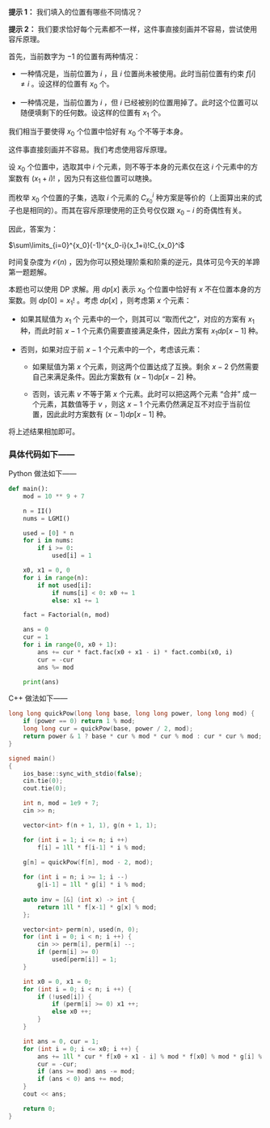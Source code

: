 **提示 1：** 我们填入的位置有哪些不同情况？

**提示 2：** 我们要求恰好每个元素都不一样，这件事直接刻画并不容易，尝试使用容斥原理。

首先，当前数字为 $-1$ 的位置有两种情况：

- 一种情况是，当前位置为 $i$ ，且 $i$ 位置尚未被使用。此时当前位置有约束 $f[i]\neq i$ 。设这样的位置有 $x_0$ 个。

- 一种情况是，当前位置为 $i$ ，但 $i$ 已经被别的位置用掉了。此时这个位置可以随便填剩下的任何数。设这样的位置有 $x_1$ 个。

我们相当于要使得 $x_0$ 个位置中恰好有 $x_0$ 个不等于本身。

这件事直接刻画并不容易。我们考虑使用容斥原理。

设 $x_0$ 个位置中，选取其中 $i$ 个元素，则不等于本身的元素仅在这 $i$ 个元素中的方案数有 $(x_1+i)!$ ，因为只有这些位置可以瞎换。

而枚举 $x_0$ 个位置的子集，选取 $i$ 个元素的 $C_{x_0}^i$ 种方案是等价的（上面算出来的式子也是相同的）。而其在容斥原理使用的正负号仅仅跟 $x_0-i$ 的奇偶性有关。

因此，答案为：

$\sum\limits_{i=0}^{x_0}(-1)^{x_0-i}(x_1+i)!C_{x_0}^i$

时间复杂度为 $\mathcal{O}(n)$ ，因为你可以预处理阶乘和阶乘的逆元，具体可见今天的羊蹄第一题题解。

本题也可以使用 DP 求解。用 $dp[x]$ 表示 $x_0$ 个位置中恰好有 $x$ 不在位置本身的方案数。则 $dp[0]=x_1!$ 。考虑 $dp[x]$ ，则考虑第 $x$ 个元素：

- 如果其赋值为 $x_1$ 个 元素中的一个，则其可以 “取而代之”，对应的方案有 $x_1$ 种，而此时前 $x-1$ 个元素仍需要直接满足条件，因此方案有 $x_1dp[x-1]$ 种。

- 否则，如果对应于前 $x-1$ 个元素中的一个，考虑该元素：

    - 如果赋值为第 $x$ 个元素，则这两个位置达成了互换。剩余 $x-2$ 仍然需要自己来满足条件。因此方案数有 $(x-1)dp[x-2]$ 种。

    - 否则，该元素 $v$ 不等于第 $x$ 个元素。此时可以把这两个元素 “合并” 成一个元素，其数值等于 $v$ ，则这 $x-1$ 个元素仍然满足互不对应于当前位置，因此此时方案数有 $(x-1)dp[x-1]$ 种。

将上述结果相加即可。

### 具体代码如下——

Python 做法如下——

```Python []
def main():
    mod = 10 ** 9 + 7

    n = II()
    nums = LGMI()

    used = [0] * n
    for i in nums:
        if i >= 0:
            used[i] = 1

    x0, x1 = 0, 0
    for i in range(n):
        if not used[i]:
            if nums[i] < 0: x0 += 1
            else: x1 += 1

    fact = Factorial(n, mod)

    ans = 0
    cur = 1
    for i in range(0, x0 + 1):
        ans += cur * fact.fac(x0 + x1 - i) * fact.combi(x0, i)
        cur = -cur
        ans %= mod

    print(ans)
```

C++ 做法如下——

```cpp []
long long quickPow(long long base, long long power, long long mod) {
    if (power == 0) return 1 % mod;
    long long cur = quickPow(base, power / 2, mod);
    return power & 1 ? base * cur % mod * cur % mod : cur * cur % mod; 
}

signed main()
{
    ios_base::sync_with_stdio(false);
    cin.tie(0);
    cout.tie(0);

    int n, mod = 1e9 + 7;
    cin >> n;

    vector<int> f(n + 1, 1), g(n + 1, 1);

    for (int i = 1; i <= n; i ++)
        f[i] = 1ll * f[i-1] * i % mod;
    
    g[n] = quickPow(f[n], mod - 2, mod);

    for (int i = n; i >= 1; i --)
        g[i-1] = 1ll * g[i] * i % mod;
    
    auto inv = [&] (int x) -> int {
        return 1ll * f[x-1] * g[x] % mod;
    };

    vector<int> perm(n), used(n, 0);
    for (int i = 0; i < n; i ++) {
        cin >> perm[i], perm[i] --;
        if (perm[i] >= 0)
            used[perm[i]] = 1;
    }

    int x0 = 0, x1 = 0;
    for (int i = 0; i < n; i ++) {
        if (!used[i]) {
            if (perm[i] >= 0) x1 ++;
            else x0 ++;
        }
    }

    int ans = 0, cur = 1;
    for (int i = 0; i <= x0; i ++) {
        ans += 1ll * cur * f[x0 + x1 - i] % mod * f[x0] % mod * g[i] % mod * g[x0 - i] % mod;
        cur = -cur;
        if (ans >= mod) ans -= mod;
        if (ans < 0) ans += mod;
    }
    cout << ans;

    return 0;
}
```